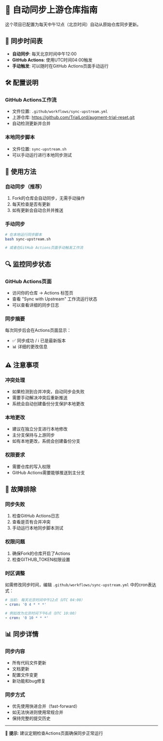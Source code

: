 # 🔄 自动同步上游仓库指南

这个项目已配置为每天中午12点（北京时间）自动从原始仓库同步更新。

## 📅 同步时间表

- **自动同步**: 每天北京时间中午12:00
- **GitHub Actions**: 使用UTC时间04:00触发
- **手动触发**: 可以随时在GitHub Actions页面手动运行

## 🛠️ 配置说明

### GitHub Actions工作流
- 文件位置: `.github/workflows/sync-upstream.yml`
- 上游仓库: https://github.com/TrialLord/augment-trial-reset.git
- 自动检测更新并合并

### 本地同步脚本
- 文件位置: `sync-upstream.sh`
- 可以手动运行进行本地同步测试

## 🚀 使用方法

### 自动同步（推荐）
1. Fork的仓库会自动同步，无需手动操作
2. 每天检查是否有更新
3. 如有更新会自动合并并推送

### 手动同步
```bash
# 在本地运行同步脚本
bash sync-upstream.sh

# 或者在GitHub Actions页面手动触发工作流
```

## 🔍 监控同步状态

### GitHub Actions页面
- 访问你的仓库 → Actions 标签页
- 查看 "Sync with Upstream" 工作流运行状态
- 可以查看详细的同步日志

### 同步摘要
每次同步后会在Actions页面显示：
- ✅ 同步成功 / ℹ️ 已是最新版本
- 📊 详细的更改信息

## ⚠️ 注意事项

### 冲突处理
- 如果检测到合并冲突，自动同步会失败
- 需要手动解决冲突后重新推送
- 系统会自动创建备份分支保护本地更改

### 本地更改
- 建议在独立分支进行本地修改
- 主分支保持与上游同步
- 如有本地更改，系统会创建备份分支

### 权限要求
- 需要仓库的写入权限
- GitHub Actions需要能够推送到主分支

## 🔧 故障排除

### 同步失败
1. 检查GitHub Actions日志
2. 查看是否有合并冲突
3. 手动运行本地同步脚本测试

### 权限问题
1. 确保Fork的仓库开启了Actions
2. 检查GITHUB_TOKEN权限设置

### 时区调整
如需修改同步时间，编辑 `.github/workflows/sync-upstream.yml` 中的cron表达式：
```yaml
# 当前: 每天北京时间中午12点（UTC 04:00）
- cron: '0 4 * * *'

# 例如改为北京时间下午6点（UTC 10:00）
- cron: '0 10 * * *'
```

## 📊 同步详情

### 同步内容
- 所有代码文件更新
- 文档更新
- 配置文件变更
- 新功能和bug修复

### 同步方式
- 优先使用快进合并（fast-forward）
- 如无法快进则使用常规合并
- 保持完整的提交历史

---

🎯 **提示**: 建议定期检查Actions页面确保同步正常运行 